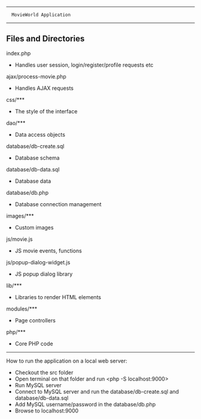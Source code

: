 ----------------------------------

      MovieWorld Application

----------------------------------


Files and Directories
---------------------

index.php
* Handles user session, login/register/profile requests etc

ajax/process-movie.php
* Handles AJAX requests

css/***
* The style of the interface

dao/***
* Data access objects 

database/db-create.sql
* Database schema

database/db-data.sql
* Database data

database/db.php
* Database connection management

images/***
* Custom images

js/movie.js
* JS movie events, functions
 
js/popup-dialog-widget.js
* JS popup dialog library

lib/***
* Libraries to render HTML elements

modules/***
* Page controllers

php/***
* Core PHP code

----------------------------------

How to run the application on a local web server:
* Checkout the src folder
* Open terminal on that folder and run <php -S localhost:9000>
* Run MySQL server
* Connect to MySQL server and run the database/db-create.sql and database/db-data.sql
* Add MySQL username/password in the database/db.php
* Browse to localhost:9000

